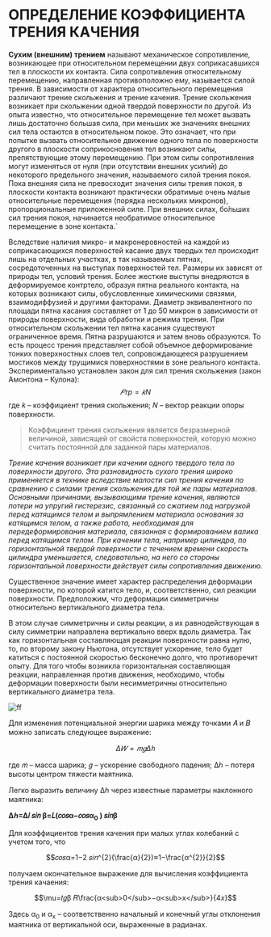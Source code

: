 # ОПРЕДЕЛЕНИЕ КОЭФФИЦИЕНТА ТРЕНИЯ КАЧЕНИЯ


**Сухим (внешним) трением** называют механическое сопротивление, возникающее при относительном перемещении двух соприкасавшихся тел в плоскости их контакта. Сила сопротивления относительному перемещению, направленная противоположно ему, называется силой трения. В зависимости от характера относительного перемещения различают трение скольжения и трение качения.
Трение скольжения возникает при скольжении одной твердой поверхности по другой. Из опыта известно, что относительное перемещение тел может вызвать лишь достаточно большая сила, при меньших же значениях внешних сил тела остаются в относительном покое. Это означает, что при попытке вызвать относительное движение одного тела по поверхности другого в плоскости соприкосновения тел возникают силы, препятствующие этому перемещению. При этом силы сопротивления могут изменяться от нуля (при отсутствии внешних усилий) до некоторого предельного значения, называемого силой трения покоя. Пока внешняя сила не превосходит значения силы трения покоя, в плоскости контакта возникают практически обратимые очень малые относительные перемещения (порядка нескольких микронов), пропорциональные приложенной силе. При внешних силах, бо́льших сил трения покоя, начинается необратимое относительное перемещение в зоне контакта.`

Вследствие наличия микро- и макронеровностей на каждой из соприкасающихся поверхностей касание двух твердых тел происходит лишь на отдельных участках, в так называемых пятнах, сосредоточенных на выступах поверхностей тел. Размеры их зависят от природы тел, условий трения. Более жесткие выступы внедряются в деформируемое контртело, образуя пятна реального контакта, на которых возникают силы, обусловленные химическими связями, взаимодиффузией и другими факторами.
Диаметр эквивалентного по площади пятна касания составляет от 1 до 50 микрон в зависимости от природы поверхности, вида обработки и режима трения. При относительном скольжении тел пятна касания существуют ограниченное время. Пятна разрушаются и затем вновь образуются. То есть процесс трения представляет собой объемное деформирование тонких поверхностных слоев тел, сопровождающееся разрушением мостиков между трущимися поверхностями в зоне реального контакта.
Экспериментально установлен закон для сил трения скольжения (закон Амонтона – Кулона):
$$𝐹тр=𝑘N$$
где 𝑘 – коэффициент трения скольжения; 𝑁 – вектор реакции опоры поверхности.

> Коэффициент трения скольжения является безразмерной величиной, зависящей от свойств поверхностей, которую можно считать постоянной для заданной пары материалов.

_Трение качения возникает при качении одного твердого тела по поверхности другого. Эта разновидность сухого трения широко применяется в технике вследствие малости сил трения качения по сравнению с силами трения скольжения для той же пары материалов. Основными причинами, вызывающими трение качения, являются потери на упругий гистерезис, связанный со сжатием под нагрузкой перед катящимся телом и выпрямлением материала основания за катящимся телом, а также работа, необходимая для передеформирования материала, связанная с формированием валика перед катящимся телом. При качении тела, например цилиндра, по горизонтальной твердой поверхности с течением времени скорость цилиндра уменьшается, следовательно, на него со стороны горизонтальной поверхности действует силы сопротивления движению._

Существенное значение имеет характер распределения деформации поверхности, по которой катится тело, и, соответственно, сил реакции поверхности. Предположим, что деформации симметричны относительно вертикального диаметра тела.

В этом случае симметричны и силы реакции, а их равнодействующая в силу симметрии направлена вертикально вверх вдоль диаметра. Так как горизонтальная составляющая реакции поверхности равна нулю, то, по второму закону Ньютона, отсутствует ускорение, тело будет катиться с постоянной скоростью бесконечно долго, что противоречит опыту. Для того чтобы возникла горизонтальная составляющая реакции, направленная против движения, необходимо, чтобы деформации поверхности были несимметричны относительно вертикального диаметра тела.

![ff](https://github.com/Af2024laba/Lections-mechanics/blob/main/%D0%94%D0%98%D0%9D%D0%90%D0%9C%D0%98%D0%9A%D0%90/%D0%9A%D0%90%D0%A7%D0%95%D0%9D%D0%98%D0%95.png)


Для изменения потенциальной энергии шарика между точками 𝐴 и 𝐵 можно записать следующее выражение:

$$Δ𝑊=𝑚𝑔 Δℎ$$

где 𝑚 – масса шарика; 𝑔 – ускорение свободного падения; Δℎ – потеря высоты центром тяжести маятника.

Легко выразить величину Δℎ через известные параметры наклонного маятника:

**Δℎ=Δ𝑙 𝑠𝑖𝑛 β=𝐿(𝑐𝑜𝑠α−𝑐𝑜𝑠α<sub>0</sub> ) 𝑠𝑖𝑛β**

Для коэффициентов трения качения при малых углах колебаний с учетом того, что 

$$𝑐𝑜𝑠α=1−2 𝑠𝑖𝑛^{2}(\frac{α}{2})≈1−\frac{α^{2}}{2}$$

получаем окончательное выражение для вычисления коэффициента трения качаения:

$$\mu=𝑡𝑔β 𝑅\frac{α<sub>0</sub>−α<sub>x</sub>}{4𝑥}$$


Здесь α<sub>0</sub> и α<sub>x</sub> – соответственно начальный и конечный углы отклонения маятника от вертикальной оси, выраженные в радианах.



